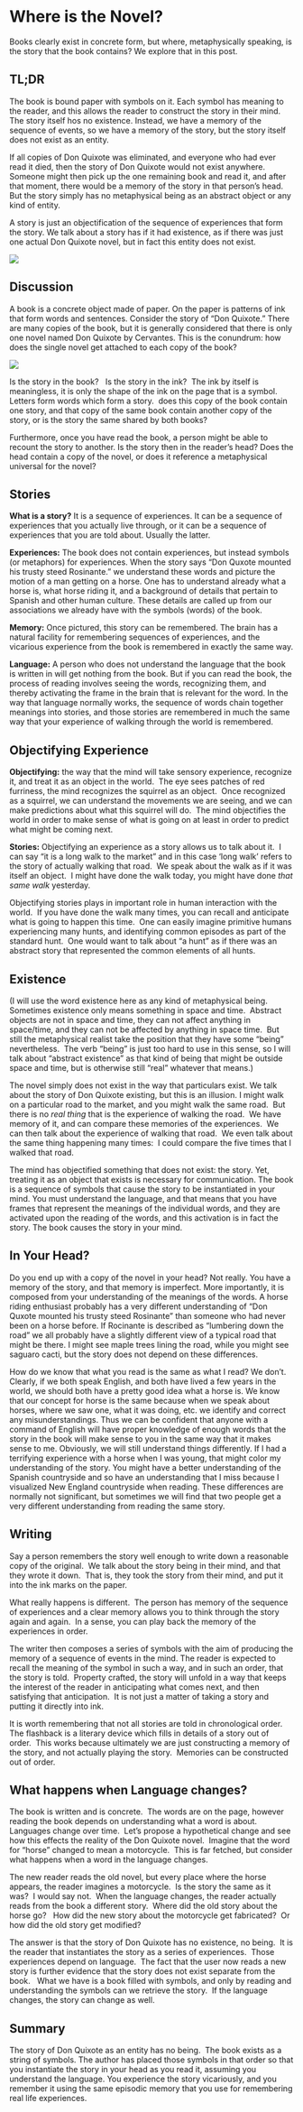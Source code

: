 #  Where is the Novel?

Books clearly exist in concrete form, but where, metaphysically speaking, is the story that the book contains? We explore that in this post.

## TL;DR

The book is bound paper with symbols on it. Each symbol has meaning to the reader, and this allows the reader to construct the story in their mind. The story itself hos no existence. Instead, we have a memory of the sequence of events, so we have a memory of the story, but the story itself does not exist as an entity.

If all copies of Don Quixote was eliminated, and everyone who had ever read it died, then the story of Don Quixote would not exist anywhere. Someone might then pick up the one remaining book and read it, and after that moment, there would be a memory of the story in that person’s head. But the story simply has no metaphysical being as an abstract object or any kind of entity.

A story is just an objectification of the sequence of experiences that form the story. We talk about a story has if it had existence, as if there was just one actual Don Quixote novel, but in fact this entity does not exist.

![](where-is-the-novel-img1.jpg)

## Discussion

A book is a concrete object made of paper. On the paper is patterns of ink that form words and sentences. Consider the story of “Don Quixote.” There are many copies of the book, but it is generally considered that there is only one novel named Don Quixote by Cervantes. This is the conundrum: how does the single novel get attached to each copy of the book?

![](where-is-the-novel-img2.png)

Is the story in the book?   Is the story in the ink?  The ink by itself is meaningless, it is only the shape of the ink on the page that is a symbol.  Letters form words which form a story.  does this copy of the book contain one story, and that copy of the same book contain another copy of the story, or is the story the same shared by both books?

Furthermore, once you have read the book, a person might be able to recount the story to another. Is the story then in the reader’s head? Does the head contain a copy of the novel, or does it reference a metaphysical universal for the novel?

## Stories

**What is a story?** It is a sequence of experiences. It can be a sequence of experiences that you actually live through, or it can be a sequence of experiences that you are told about. Usually the latter.

**Experiences:** The book does not contain experiences, but instead symbols (or metaphors) for experiences. When the story says “Don Quxote mounted his trusty steed Rosinante.” we understand these words and picture the motion of a man getting on a horse. One has to understand already what a horse is, what horse riding it, and a background of details that pertain to Spanish and other human culture. These details are called up from our associations we already have with the symbols (words) of the book.

**Memory:** Once pictured, this story can be remembered. The brain has a natural facility for remembering sequences of experiences, and the vicarious experience from the book is remembered in exactly the same way.

**Language:** A person who does not understand the language that the book is written in will get nothing from the book. But if you can read the book, the process of reading involves seeing the words, recognizing them, and thereby activating the frame in the brain that is relevant for the word. In the way that language normally works, the sequence of words chain together meanings into stories, and those stories are remembered in much the same way that your experience of walking through the world is remembered.

## Objectifying Experience

**Objectifying:** the way that the mind will take sensory experience, recognize it, and treat it as an object in the world.  The eye sees patches of red furriness, the mind recognizes the squirrel as an object.  Once recognized as a squirrel, we can understand the movements we are seeing, and we can make predictions about what this squirrel will do.  The mind objectifies the world in order to make sense of what is going on at least in order to predict what might be coming next.

**Stories:** Objectifying an experience as a story allows us to talk about it.  I can say “it is a long walk to the market” and in this case ‘long walk’ refers to the story of actually walking that road.  We speak about the walk as if it was itself an object.  I might have done the walk today, you might have done _that same walk_ yesterday.

Objectifying stories plays in important role in human interaction with the world.  If you have done the walk many times, you can recall and anticipate what is going to happen this time.  One can easily imagine primitive humans experiencing many hunts, and identifying common episodes as part of the standard hunt.  One would want to talk about “a hunt” as if there was an abstract story that represented the common elements of all hunts.

## Existence

(I will use the word existence here as any kind of metaphysical being.  Sometimes existence only means something in space and time.  Abstract objects are not in space and time, they can not affect anything in space/time, and they can not be affected by anything in space time.  But still the metaphysical realist take the position that they have some “being” nevertheless.  The verb “being” is just too hard to use in this sense, so I will talk about “abstract existence” as that kind of being that might be outside space and time, but is otherwise still “real” whatever that means.)

The novel simply does not exist in the way that particulars exist. We talk about the story of Don Quixote existing, but this is an illusion. I might walk on a particular road to the market, and you might walk the same road.  But there is no _real thing_ that is the experience of walking the road.  We have memory of it, and can compare these memories of the experiences.  We can then talk about the experience of walking that road.  We even talk about the same thing happening many times:  I could compare the five times that I walked that road.

The mind has objectified something that does not exist: the story. Yet, treating it as an object that exists is necessary for communication. The book is a sequence of symbols that cause the story to be instantiated in your mind. You must understand the language, and that means that you have frames that represent the meanings of the individual words, and they are activated upon the reading of the words, and this activation is in fact the story. The book causes the story in your mind.

## In Your Head?

Do you end up with a copy of the novel in your head? Not really. You have a memory of the story, and that memory is imperfect. More importantly, it is composed from your understanding of the meanings of the words. A horse riding enthusiast probably has a very different understanding of “Don Quxote mounted his trusty steed Rosinante” than someone who had never been on a horse before. If Rocinante is described as “lumbering down the road” we all probably have a slightly different view of a typical road that might be there. I might see maple trees lining the road, while you might see saguaro cacti, but the story does not depend on these differences.

How do we know that what you read is the same as what I read? We don’t. Clearly, if we both speak English, and both have lived a few years in the world, we should both have a pretty good idea what a horse is. We know that our concept for horse is the same because when we speak about horses, where we saw one, what it was doing, etc. we identify and correct any misunderstandings. Thus we can be confident that anyone with a command of English will have proper knowledge of enough words that the story in the book will make sense to you in the same way that it makes sense to me. Obviously, we will still understand things differently. If I had a terrifying experience with a horse when I was young, that might color my understanding of the story. You might have a better understanding of the Spanish countryside and so have an understanding that I miss because I visualized New England countryside when reading. These differences are normally not significant, but sometimes we will find that two people get a very different understanding from reading the same story.

## Writing

Say a person remembers the story well enough to write down a reasonable copy of the original.  We talk about the story being in their mind, and that they wrote it down.  That is, they took the story from their mind, and put it into the ink marks on the paper.

What really happens is different.  The person has memory of the sequence of experiences and a clear memory allows you to think through the story again and again.  In a sense, you can play back the memory of the experiences in order.

The writer then composes a series of symbols with the aim of producing the memory of a sequence of events in the mind. The reader is expected to recall the meaning of the symbol in such a way, and in such an order, that the story is told.  Property crafted, the story will unfold in a way that keeps the interest of the reader in anticipating what comes next, and then satisfying that anticipation.  It is not just a matter of taking a story and putting it directly into ink.

It is worth remembering that not all stories are told in chronological order.  The flashback is a literary device which fills in details of a story out of order.  This works because ultimately we are just constructing a memory of the story, and not actually playing the story.  Memories can be constructed out of order.

## What happens when Language changes?

The book is written and is concrete.  The words are on the page, however reading the book depends on understanding what a word is about.  Languages change over time.  Let’s propose a hypothetical change and see how this effects the reality of the Don Quixote novel.  Imagine that the word for “horse” changed to mean a motorcycle.  This is far fetched, but consider what happens when a word in the language changes.

The new reader reads the old novel, but every place where the horse appears, the reader imagines a motorcycle.  Is the story the same as it was?  I would say not.  When the language changes, the reader actually reads from the book a different story.  Where did the old story about the horse go?   How did the new story about the motorcycle get fabricated?  Or how did the old story get modified?

The answer is that the story of Don Quixote has no existence, no being.  It is the reader that instantiates the story as a series of experiences.  Those experiences depend on language.  The fact that the user now reads a new story is further evidence that the story does not exist separate from the book.   What we have is a book filled with symbols, and only by reading and understanding the symbols can we retrieve the story.  If the language changes, the story can change as well.

## Summary

The story of Don Quixote as an entity has no being.  The book exists as a string of symbols. The author has placed those symbols in that order so that you instantiate the story in your head as you read it, assuming you understand the language. You experience the story vicariously, and you remember it using the same episodic memory that you use for remembering real life experiences.